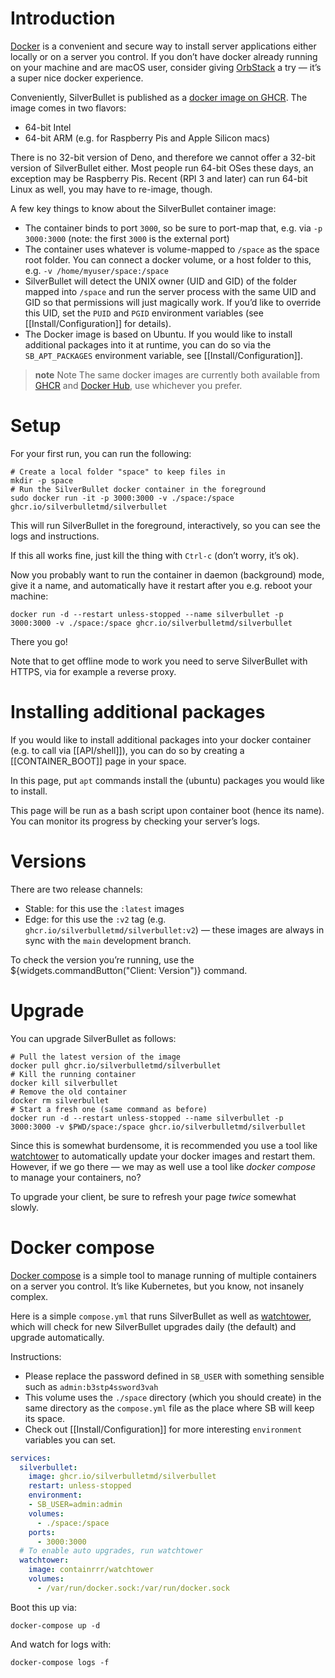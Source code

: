 # Introduction
[Docker](https://www.docker.com/) is a convenient and secure way to install server applications either locally or on a server you control. If you don’t have docker already running on your machine and are macOS user, consider giving [OrbStack](https://orbstack.dev/) a try — it’s a super nice docker experience.

Conveniently, SilverBullet is published as a [docker image on GHCR](https://github.com/silverbulletmd/silverbullet/pkgs/container/silverbullet). The image comes in two flavors:

* 64-bit Intel
* 64-bit ARM (e.g. for Raspberry Pis and Apple Silicon macs)

There is no 32-bit version of Deno, and therefore we cannot offer a 32-bit version of SilverBullet either. Most people run 64-bit OSes these days, an exception may be Raspberry Pis. Recent (RPI 3 and later) can run 64-bit Linux as well, you may have to re-image, though.

A few key things to know about the SilverBullet container image:
* The container binds to port `3000`, so be sure to port-map that, e.g. via `-p 3000:3000` (note: the first `3000` is the external port)
* The container uses whatever is volume-mapped to `/space` as the space root folder. You can connect a docker volume, or a host folder to this, e.g. `-v /home/myuser/space:/space`
* SilverBullet will detect the UNIX owner (UID and GID) of the folder mapped into `/space` and run the server process with the same UID and GID so that permissions will just magically work. If you’d like to override this UID, set the `PUID` and `PGID` environment variables (see [[Install/Configuration]] for details).
* The Docker image is based on Ubuntu. If you would like to install additional packages into it at runtime, you can do so via the `SB_APT_PACKAGES` environment variable, see [[Install/Configuration]].

> **note** Note
> The same docker images are currently both available from [GHCR](https://github.com/silverbulletmd/silverbullet/pkgs/container/silverbullet) and [Docker Hub](https://hub.docker.com/r/zefhemel/silverbullet), use whichever you prefer.

# Setup
For your first run, you can run the following:

```shell
# Create a local folder "space" to keep files in
mkdir -p space
# Run the SilverBullet docker container in the foreground
sudo docker run -it -p 3000:3000 -v ./space:/space ghcr.io/silverbulletmd/silverbullet
```

This will run SilverBullet in the foreground, interactively, so you can see the logs and instructions. 

If this all works fine, just kill the thing with `Ctrl-c` (don’t worry, it’s ok).

Now you probably want to run the container in daemon (background) mode, give it a name, and automatically have it restart after you e.g. reboot your machine:

```shell
docker run -d --restart unless-stopped --name silverbullet -p 3000:3000 -v ./space:/space ghcr.io/silverbulletmd/silverbullet
```

There you go!

Note that to get offline mode to work you need to serve SilverBullet with HTTPS, via for example a reverse proxy.

# Installing additional packages

If you would like to install additional packages into your docker container (e.g. to call via [[API/shell]]), you can do so by creating a [[CONTAINER_BOOT]] page in your space.

In this page, put `apt` commands install the (ubuntu) packages you would like to install.

This page will be run as a bash script upon container boot (hence its name). You can monitor its progress by checking your server’s logs.

# Versions
There are two release channels:
* Stable: for this use the `:latest` images
* Edge: for this use the `:v2` tag (e.g. `ghcr.io/silverbulletmd/silverbullet:v2`) — these images are always in sync with the `main` development branch.

To check the version you’re running, use the ${widgets.commandButton("Client: Version")} command.

# Upgrade
You can upgrade SilverBullet as follows:

```shell
# Pull the latest version of the image
docker pull ghcr.io/silverbulletmd/silverbullet
# Kill the running container
docker kill silverbullet
# Remove the old container
docker rm silverbullet
# Start a fresh one (same command as before)
docker run -d --restart unless-stopped --name silverbullet -p 3000:3000 -v $PWD/space:/space ghcr.io/silverbulletmd/silverbullet
```

Since this is somewhat burdensome, it is recommended you use a tool like [watchtower](https://github.com/containrrr/watchtower) to automatically update your docker images and restart them. However, if we go there — we may as well use a tool like _docker compose_ to manage your containers, no?

To upgrade your client, be sure to refresh your page _twice_ somewhat slowly.

# Docker compose
[Docker compose](https://docs.docker.com/compose/) is a simple tool to manage running of multiple containers on a server you control. It’s like Kubernetes, but you know, not insanely complex.

Here is a simple `compose.yml` that runs SilverBullet as well as [watchtower](https://github.com/containrrr/watchtower), which will check for new SilverBullet upgrades daily (the default) and upgrade automatically.

Instructions:
* Please replace the password defined in `SB_USER` with something sensible such as `admin:b3stp4ssword3vah`
* This volume uses the `./space` directory (which you should create) in the same directory as the `compose.yml` file as the place where SB will keep its space.
* Check out [[Install/Configuration]] for more interesting `environment` variables you can set.

```yaml
services:
  silverbullet:
    image: ghcr.io/silverbulletmd/silverbullet
    restart: unless-stopped
    environment:
    - SB_USER=admin:admin
    volumes:
      - ./space:/space
    ports:
      - 3000:3000
  # To enable auto upgrades, run watchtower
  watchtower:
    image: containrrr/watchtower
    volumes:
      - /var/run/docker.sock:/var/run/docker.sock
```

Boot this up via:

```shell
docker-compose up -d
```

And watch for logs with:

```shell
docker-compose logs -f
```
